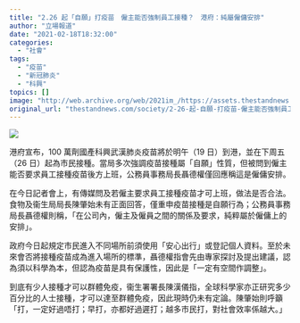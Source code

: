 ```yaml
---
title: "2.26 起「自願」打疫苗　僱主能否強制員工接種？　港府：純屬僱傭安排"
author: "立場報道"
date: "2021-02-18T18:32:00"
categories:
  - "社會"
tags:
  - "疫苗"
  - "新冠肺炎"
  - "科興"
topics: []
image: "http://web.archive.org/web/2021im_/https://assets.thestandnews.com/media/photos/20210218-1120copy_adzME_5VNmTku.png"
original_url: "thestandnews.com/society/2-26-起-自願-打疫苗-僱主能否強制員工接種-港府-純屬僱傭安排"
---
```

![](http://web.archive.org/web/2021im_/https://assets.thestandnews.com/media/photos/20210218-1120copy_adzME_5VNmTku.png)

港府宣布，100 萬劑國產科興武漢肺炎疫苗將於明午（19 日）到港，並在下周五（26 日）起為市民接種。當局多次強調疫苗接種屬「自願」性質，但被問到僱主能否要求員工接種疫苗後方上班，公務員事務局長聶德權僅回應稱這是僱傭安排。

在今日記者會上，有傳媒問及若僱主要求員工接種疫苗才可上班，做法是否合法。食物及衞生局局長陳肇始未有正面回答，僅重申疫苗接種是自願行為；公務員事務局長聶德權則稱，「在公司內，僱主及僱員之間的關係及要求，純粹屬於僱傭上的安排」。

政府今日起規定市民進入不同場所前須使用「安心出行」或登記個人資料。至於未來會否將接種疫苗成為進入場所的標準，聶德權指會先由專家探討及提出建議，認為須以科學為本，但認為疫苗是具有保護性，因此是「一定有空間作調整」。

到底有少人接種才可以群體免疫，衞生署署長陳漢儀指，全球科學家亦正研究多少百分比的人士接種，才可以達至群體免疫，因此現時仍未有定論。陳肇始則呼籲「打，一定好過唔打；早打，亦都好過遲打；越多市民打，對社會效率係越大。」